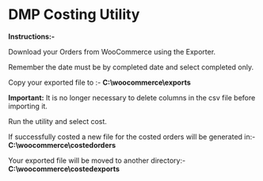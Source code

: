 # DMP Costing Utility

__Instructions:-__

Download your Orders from WooCommerce using the Exporter. 

Remember the date must be by completed date and select completed only.

Copy your exported file to :- __C:\woocommerce\exports__

__Important:__ It is no longer necessary to delete columns in the csv file before importing it.

Run the utility and select cost.

If successfully costed a new file for the costed orders will be generated in:- __C:\woocommerce\costedorders__

Your exported file will be moved to another directory:- __C:\woocommerce\costedexports__
